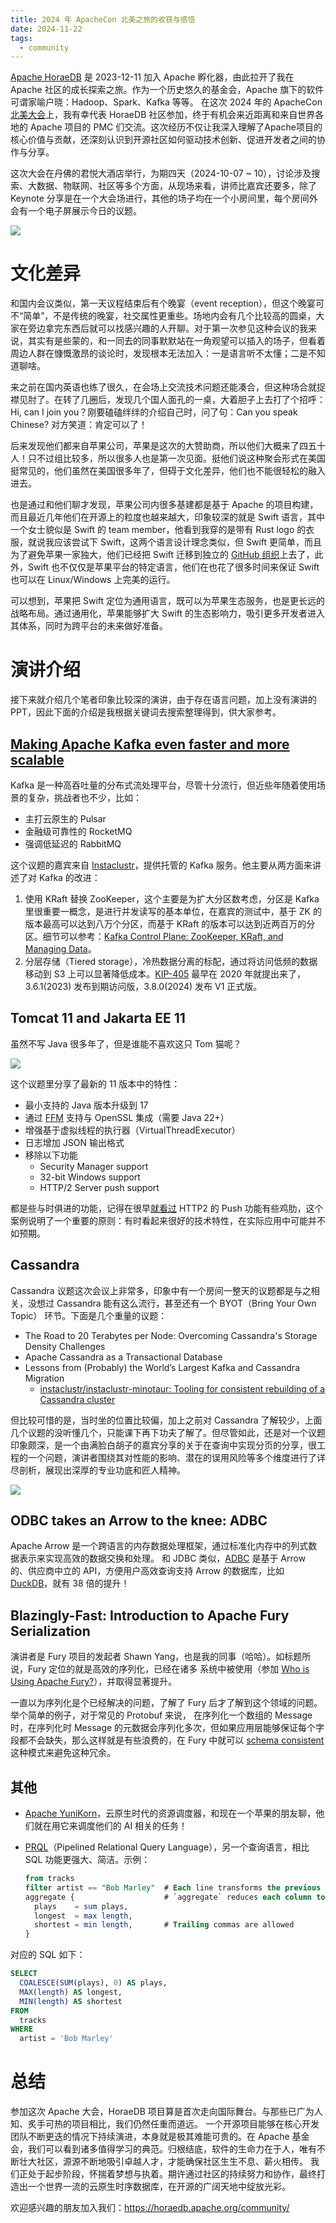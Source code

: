 ```yaml
---
title: 2024 年 ApacheCon 北美之旅的收获与感悟
date: 2024-11-22
tags:
  - community
---
```


[Apache HoraeDB](https://horaedb.apache.org/) 是 2023-12-11 加入 Apache 孵化器，由此拉开了我在 Apache 社区的成长探索之旅。作为一个历史悠久的基金会，Apache 旗下的软件可谓家喻户晓：Hadoop、Spark、Kafka 等等。 在这次 2024 年的 ApacheCon [北美大会](https://www.apachecon.com/)上，我有幸代表 HoraeDB 社区参加，终于有机会来近距离和来自世界各地的 Apache 项目的 PMC 们交流。这次经历不仅让我深入理解了Apache项目的核心价值与贡献，还深刻认识到开源社区如何驱动技术创新、促进开发者之间的协作与分享。

这次大会在丹佛的君悦大酒店举行，为期四天（2024-10-07 ~ 10），讨论涉及搜索、大数据、物联网、社区等多个方面，从现场来看，讲师比嘉宾还要多，除了 Keynote 分享是在一个大会场进行，其他的场子均在一个小房间里，每个房间外会有一个电子屏展示今日的议题。

![](/images/review-coc-na/board.jpg)

# 文化差异

和国内会议类似，第一天议程结束后有个晚宴（event reception），但这个晚宴可不“简单”，不是传统的晚宴，社交属性更重些。场地内会有几个比较高的圆桌，大家在旁边拿完东西后就可以找感兴趣的人开聊。对于第一次参见这种会议的我来说，其实有是些蒙的，和一同去的同事默默站在一角观望可以插入的场子，但看着周边人群在慷慨激昂的谈论时，发现根本无法加入：一是语言听不太懂；二是不知道聊啥。

来之前在国内英语也练了很久，在会场上交流技术问题还能凑合，但这种场合就捉襟见肘了。在转了几圈后，发现几个国人面孔的一桌，大着胆子上去打了个招呼：Hi, can I join you？刚要磕磕绊绊的介绍自己时，问了句：Can you speak Chinese? 对方笑道：肯定可以了！

后来发现他们都来自苹果公司，苹果是这次的大赞助商，所以他们大概来了四五十人！只不过组比较多，所以很多人也是第一次见面。挺他们说这种聚会形式在美国挺常见的，他们虽然在美国很多年了，但碍于文化差异，他们也不能很轻松的融入进去。

也是通过和他们聊才发现，苹果公司内很多基建都是基于 Apache 的项目构建，而且最近几年他们在开源上的粒度也越来越大，印象较深的就是 Swift 语言，其中一个女士貌似是 Swift 的 team member，他看到我穿的是带有 Rust logo 的衣服，就说我应该尝试下 Swift，这两个语言设计理念类似，但 Swift 更简单，而且为了避免苹果一家独大，他们已经把 Swift 迁移到独立的 [GitHub 组织](https://github.com/swiftlang/)上去了，此外，Swift 也不仅仅是苹果平台的特定语言，他们在也花了很多时间来保证 Swift 也可以在 Linux/Windows 上完美的运行。

可以想到，苹果把 Swift 定位为通用语言，既可以为苹果生态服务，也是更长远的战略布局。通过通用化，苹果能够扩大 Swift 的生态影响力，吸引更多开发者进入其体系，同时为跨平台的未来做好准备。


# 演讲介绍

接下来就介绍几个笔者印象比较深的演讲，由于存在语言问题，加上没有演讲的 PPT，因此下面的介绍是我根据关键词去搜索整理得到，供大家参考。


## [Making Apache Kafka even faster and more scalable](https://www.slideshare.net/slideshow/making-apache-kafka-even-faster-and-more-scalable/272645669#2)

Kafka 是一种高吞吐量的分布式流处理平台，尽管十分流行，但近些年随着使用场景的复杂，挑战者也不少，比如：

-   主打云原生的 Pulsar
-   金融级可靠性的 RocketMQ
-   强调低延迟的 RabbitMQ

这个议题的嘉宾来自 [Instaclustr](https://www.instaclustr.com/)，提供托管的 Kafka 服务。他主要从两方面来讲述了对 Kafka 的改进：

1.  使用 KRaft 替换 ZooKeeper，这个主要是为扩大分区数考虑，分区是 Kafka 里很重要一概念，是进行并发读写的基本单位，在嘉宾的测试中，基于 ZK 的版本最高可以达到八万个分区，而基于 KRaft 的版本可以达到近两百万的分区。细节可以参考：[Kafka Control Plane: ZooKeeper, KRaft, and Managing Data](https://developer.confluent.io/courses/architecture/control-plane/)。
2.  分层存储（Tiered storage），冷热数据分离的标配，通过将访问低频的数据移动到 S3 上可以显著降低成本。[KIP-405](https://cwiki.apache.org/confluence/display/KAFKA/KIP-405%3A+Kafka+Tiered+Storage) 最早在 2020 年就提出来了，3.6.1(2023) 发布到期访问版，3.8.0(2024) 发布 V1 正式版。


## Tomcat 11 and Jakarta EE 11

虽然不写 Java 很多年了，但是谁能不喜欢这只 Tom 猫呢？

![](/images/review-coc-na/tomcat-cupcake.jpg)

这个议题里分享了最新的 11 版本中的特性：

-   最小支持的 Java 版本升级到 17
-   通过 [FFM](https://docs.oracle.com/en/java/javase/21/core/foreign-function-and-memory-api.html) 支持与 OpenSSL 集成（需要 Java 22+）
-   增强基于虚拟线程的执行器（VirtualThreadExecutor）
-   日志增加 JSON 输出格式
-   移除以下功能
    -   Security Manager support
    -   32-bit Windows support
    -   HTTP/2 Server push support

都是些与时俱进的功能，记得在很早[就看过](https://evertpot.com/http-2-push-is-dead/) HTTP2 的 Push 功能有些鸡肋，这个案例说明了一个重要的原则：有时看起来很好的技术特性，在实际应用中可能并不如预期。


## Cassandra

Cassandra 议题这次会议上非常多，印象中有一个房间一整天的议题都是与之相关，没想过 Cassandra 能有这么流行，甚至还有一个 BYOT（Bring Your Own Topic） 环节。下面是几个重量的议题：

-   The Road to 20 Terabytes per Node: Overcoming Cassandra's Storage Density Challenges
-   Apache Cassandra as a Transactional Database
-   Lessons from (Probably) the World’s Largest Kafka and Cassandra Migration
    -   [instaclustr/instaclustr-minotaur: Tooling for consistent rebuilding of a Cassandra cluster](https://github.com/instaclustr/instaclustr-minotaur)

但比较可惜的是，当时坐的位置比较偏，加上之前对 Cassandra 了解较少，上面几个议题的没听懂几个，只能课下再下功夫了解了。但尽管如此，还是对一个议题印象颇深，是一个由满脸白胡子的嘉宾分享的关于在查询中实现分页的分享，很工程的一个问题，演讲者围绕其对性能的影响、潜在的误用风险等多个维度进行了详尽剖析，展现出深厚的专业功底和匠人精神。

![](/images/review-coc-na/cassandra-paging.jpg)

## ODBC takes an Arrow to the knee: ADBC

Apache Arrow 是一个跨语言的内存数据处理框架，通过标准化内存中的列式数据表示来实现高效的数据交换和处理。 和 JDBC 类似，[ADBC](https://arrow.apache.org/adbc/current/index.html) 是基于 Arrow 的、供应商中立的 API，方便用户高效查询支持 Arrow 的数据库，比如 [DuckDB](https://duckdb.org/2023/08/04/adbc.html)，就有 38 倍的提升！


## Blazingly-Fast: Introduction to Apache Fury Serialization

演讲者是 Fury 项目的发起者 Shawn Yang，也是我的同事（哈哈）。如标题所说，Fury 定位的就是高效的序列化，已经在诸多 系统中被使用（参加 [Who is Using Apache Fury?](https://github.com/apache/fury/issues/1766)），并取得显著提升。

一直以为序列化是个已经解决的问题，了解了 Fury 后才了解到这个领域的问题。举个简单的例子，对于常见的 Protobuf 来说， 在序列化一个数组的 Message 时，在序列化时 Message 的元数据会序列化多次，但如果应用层能够保证每个字段都不会缺失，那么这样就是有些浪费的，在 Fury 中就可以 [schema consistent](https://fury.apache.org/docs/specification/fury_xlang_serialization_spec/#schema-consistent) 这种模式来避免这种冗余。


## 其他

-   [Apache YuniKorn](https://yunikorn.apache.org/)，云原生时代的资源调度器，和现在一个苹果的朋友聊，他们就在用它来调度他们的 AI 相关的任务！
-   [PRQL](https://prql-lang.org/)（Pipelined Relational Query Language），另一个查询语言，相比 SQL 功能更强大、简洁。示例：

    ```sql
    from tracks
    filter artist == "Bob Marley"  # Each line transforms the previous result
    aggregate {                    # `aggregate` reduces each column to a value
      plays    = sum plays,
      longest  = max length,
      shortest = min length,       # Trailing commas are allowed
    }
    ```

对应的 SQL 如下：

```sql
SELECT
  COALESCE(SUM(plays), 0) AS plays,
  MAX(length) AS longest,
  MIN(length) AS shortest
FROM
  tracks
WHERE
  artist = 'Bob Marley'
```


# 总结

参加这次 Apache 大会，HoraeDB 项目算是首次走向国际舞台。与那些已广为人知、炙手可热的项目相比，我们仍然任重而道远。 一个开源项目能够在核心开发团队不断更迭的情况下持续演进，本身就是极其难能可贵的。在 Apache 基金会，我们可以看到诸多值得学习的典范。归根结底，软件的生命力在于人，唯有不断壮大社区，源源不断地吸引卓越人才，才能确保社区生生不息、薪火相传。 我们正处于起步阶段，怀揣着梦想与执着。期许通过社区的持续努力和协作，最终打造出一个世界一流的云原生时序数据库，在开源的广阔天地中绽放光彩。

欢迎感兴趣的朋友加入我们：<https://horaedb.apache.org/community/>

